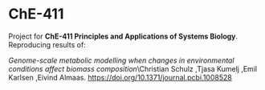 # ChE-411
Project for **ChE-411 Principles and Applications of Systems Biology**. Reproducing results of:

*Genome-scale metabolic modelling when changes in environmental conditions affect biomass composition*\Christian Schulz ,Tjasa Kumelj ,Emil Karlsen ,Eivind Almaas. https://doi.org/10.1371/journal.pcbi.1008528
